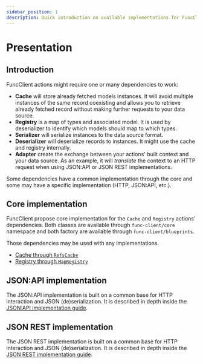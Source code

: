 ```yaml
---
sidebar_position: 1
description: Quick introduction on available implementations for FuncClient.
---
```


# Presentation

## Introduction

FuncClient actions might require one or many dependencies to work:

- **Cache** will store already fetched models instances. It will avoid
  multiple instances of the same record coexisting and allows you to retrieve
  already fetched record without making further requests to your data source.
- **Registry** is a map of types and associated model. It is used by
  deserializer to identify which models should map to which types.
- **Serializer** will serialize instances to the data source format.
- **Deserializer** will deserialize records to instances. It might use the
  cache and registry internally.
- **Adapter** create the exchange between your actions' built context and your
  data source. As an example, it will _translate_ the context to an HTTP
  request when using JSON:API or JSON REST implementations.

Some dependencies have a common implementation through the core and some may
have a specific implementation (HTTP, JSON:API, etc.).

## Core implementation

FuncClient propose core implementation for the `Cache` and `Registry` actions'
dependencies. Both classes are available through `func-client/core` namespace
and both factory are available through `func-client/blueprints`.

Those dependencies may be used with any implementations.

- [Cache through `RefsCache`](/docs/advanced/implementations/cache)
- [Registry through `MapRegistry`](/docs/advanced/implementations/registry)

## JSON:API implementation

The JSON:API implementation is built on a common base for HTTP interaction and
JSON (de)serialization. It is described in depth inside the
[JSON:API implementation guide](docs/advanced/implementations/jsonapi).

## JSON REST implementation

The JSON REST implementation is built on a common base for HTTP interaction and
JSON (de)serialization. It is described in depth inside the
[JSON REST implementation guide](docs/advanced/implementations/jsonrest).
